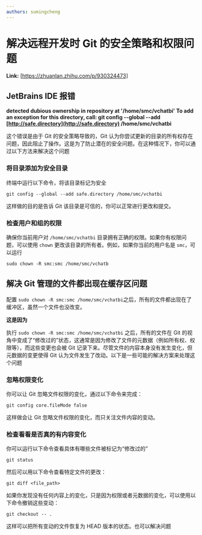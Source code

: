 ```yaml
---
authors: sumingcheng
---
```

# 解决远程开发时 Git 的安全策略和权限问题



 **Link:** [https://zhuanlan.zhihu.com/p/930324473]

## JetBrains IDE 报错  

**detected dubious ownership in repository at '/home/smc/vchatbi' To add an exception for this directory, call: git config --global --add [http://safe.directory](http://safe.directory) /home/smc/vchatbi**

这个错误是由于 Git 的安全策略导致的，Git 认为你尝试更新的目录的所有权存在问题，因此阻止了操作。这是为了防止潜在的安全问题。在这种情况下，你可以通过以下方法来解决这个问题

### 将目录添加为安全目录  

终端中运行以下命令，将该目录标记为安全

```
git config --global --add safe.directory /home/smc/vchatbi
```

这样做的目的是告诉 Git 该目录是可信的，你可以正常进行更改和提交。

### 检查用户和组的权限  

确保你当前用户对 `/home/smc/vchatbi` 目录拥有正确的权限。如果你有权限问题，可以使用 `chown` 更改该目录的所有者。例如，如果你当前的用户名是 `smc`，可以运行

```
sudo chown -R smc:smc /home/smc/vchatb
```
## 解决 Git 管理的文件都出现在缓存区问题  

配置 `sudo chown -R smc:smc /home/smc/vchatbi`之后，所有的文件都出现在了缓冲区，虽然一个文件也没改变。

**这是因为**

执行 `sudo chown -R smc:smc /home/smc/vchatbi` 之后，所有的文件在 Git 的视角中变成了“修改过的”状态，这通常是因为修改了文件的元数据（例如所有权、权限等），而这些变更也会被 Git 记录下来。尽管文件的内容本身没有发生变化，但元数据的变更使得 Git 认为文件发生了改动。以下是一些可能的解决方案来处理这个问题

### 忽略权限变化  

你可以让 Git 忽略文件权限的变化，通过以下命令来完成：

```
git config core.fileMode false
```

这样做会让 Git 忽略文件权限的变化，而只关注文件内容的变动。

### 检查看看是否真的有内容变化  

你可以运行以下命令查看具体有哪些文件被标记为“修改过的”

```
git status
```

然后可以用以下命令查看特定文件的更改：

```
git diff <file_path>
```

如果你发现没有任何内容上的变化，只是因为权限或者元数据的变化，可以使用以下命令撤销这些变动：

```
git checkout -- .
```

这样可以把所有变动的文件恢复为 HEAD 版本的状态。也可以解决问题

